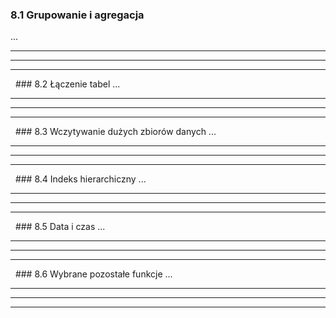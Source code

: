 ### 8.1 Grupowanie i agregacja
...

---
---
---
&nbsp;&nbsp;### 8.2 Łączenie tabel
...

---
---
---
&nbsp;&nbsp;### 8.3 Wczytywanie dużych zbiorów danych
...

---
---
---
&nbsp;&nbsp;### 8.4 Indeks hierarchiczny
...

---
---
---
&nbsp;&nbsp;### 8.5 Data i czas
...

---
---
---
&nbsp;&nbsp;### 8.6 Wybrane pozostałe funkcje
...

---
---
---
&nbsp;&nbsp;